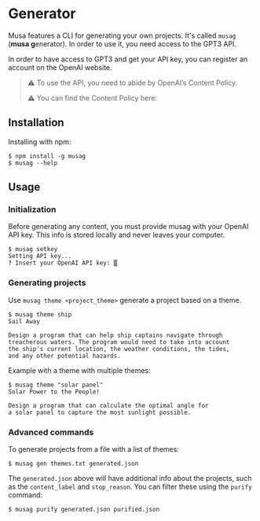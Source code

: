 # Generator

Musa features a CLI for generating your own projects. It's called `musag` (**musa g**enerator).
In order to use it, you need access to the GPT3 API.

In order to have access to GPT3 and get your API key, you can register an account on the OpenAI website.

> ⚠️ To use the API, you need to abide by OpenAI’s Content Policy.
>
> ⚠️ You can find the Content Policy here:

## Installation

Installing with npm:

```console
$ npm install -g musag
$ musag --help
```

## Usage

### Initialization

Before generating any content, you must provide musag with your OpenAI API key. This info is stored locally and never leaves your computer.

```console
$ musag setkey
Setting API key...
? Insert your OpenAI API key: ▒
```

### Generating projects

Use `musag theme <project_theme>` generate a project based on a theme.

```console
$ musag theme ship
Sail Away

Design a program that can help ship captains navigate through
treacherous waters. The program would need to take into account
the ship's current location, the weather conditions, the tides,
and any other potential hazards.
```

Example with a theme with multiple themes:

```console
$ musag theme "solar panel"
Solar Power to the People!

Design a program that can calculate the optimal angle for
a solar panel to capture the most sunlight possible.
```

### Advanced commands

To generate projects from a file with a list of themes:

```console
$ musag gen themes.txt generated.json
```

The `generated.json` above will have additional info about the projects, such as the `content_label` and `stop_reason`. You can filter these using the `purify` command:

```console
$ musag purify generated.json purified.json
```
